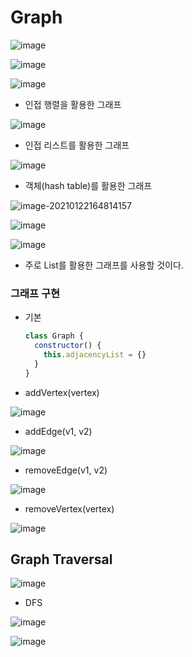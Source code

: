 # Graph

![image](https://user-images.githubusercontent.com/52653793/105454665-9602a300-5cc5-11eb-9c8f-30a028745c4f.png)



![image](https://user-images.githubusercontent.com/52653793/105456564-b7b15980-5cc8-11eb-9da2-4c66403828fd.png)

![image](https://user-images.githubusercontent.com/52653793/105457300-ebd94a00-5cc9-11eb-9526-ab7bd87bfedc.png)

* 인접 행렬을 활용한 그래프

![image](https://user-images.githubusercontent.com/52653793/105462041-6d80a600-5cd1-11eb-9a91-952a623e34a3.png)

* 인접  리스트를 활용한 그래프

![image](https://user-images.githubusercontent.com/52653793/105462115-85f0c080-5cd1-11eb-8214-b8e4507ffe39.png)

* 객체(hash table)를 활용한 그래프 

![image-20210122164814157](../../../AppData/Roaming/Typora/typora-user-images/image-20210122164814157.png)

![image](https://user-images.githubusercontent.com/52653793/105462420-f26bbf80-5cd1-11eb-8b10-dcd9cb973832.png)

![image](https://user-images.githubusercontent.com/52653793/105462472-04e5f900-5cd2-11eb-9bab-3499a8a156b9.png)

* 주로 List를 활용한 그래프를 사용할 것이다.

### 그래프 구현 

* 기본

  ```javascript
  class Graph {
    constructor() {
      this.adjacencyList = {}
    }
  }
  ```

* addVertex(vertex)

![image](https://user-images.githubusercontent.com/52653793/105463351-47f49c00-5cd3-11eb-9535-857b3744237e.png)

* addEdge(v1, v2)

![image](https://user-images.githubusercontent.com/52653793/105463822-f6004600-5cd3-11eb-98e4-2f357530569c.png)

* removeEdge(v1, v2)

![image](https://user-images.githubusercontent.com/52653793/105466126-272e4580-5cd7-11eb-8702-99fb7e7c2c75.png)

* removeVertex(vertex)

![image](https://user-images.githubusercontent.com/52653793/105466069-11208500-5cd7-11eb-8e41-b491731bdd85.png)

## Graph Traversal

![image](https://user-images.githubusercontent.com/52653793/105466313-62c90f80-5cd7-11eb-8611-d756259f5f91.png)

* DFS

![image](https://user-images.githubusercontent.com/52653793/105467328-df102280-5cd8-11eb-8998-2c913fbc845b.png)

![image](https://user-images.githubusercontent.com/52653793/105467868-9c027f00-5cd9-11eb-81d6-dfa5a1af8da6.png)